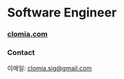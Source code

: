 # Software Engineer  

### [clomia.com](https://clomia.com)
    
### Contact  
이메일: <a href="mailto:﻿clomia.sig@gmail.com">clomia.sig@gmail.com</a>  
